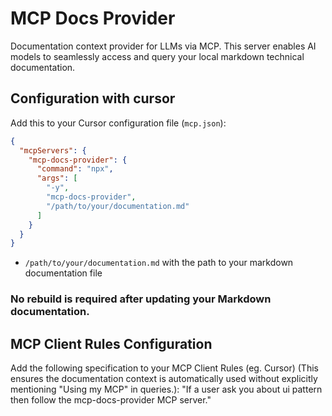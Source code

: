 # MCP Docs Provider

Documentation context provider for LLMs via MCP. This server enables AI models to seamlessly access and query your local markdown technical documentation.

## Configuration with cursor

Add this to your Cursor configuration file (`mcp.json`):

```json
{
  "mcpServers": {
    "mcp-docs-provider": {
      "command": "npx",
      "args": [
        "-y",
        "mcp-docs-provider",
        "/path/to/your/documentation.md"
      ]
    }
  }
}
```

- `/path/to/your/documentation.md` with the path to your markdown documentation file
### No rebuild is required after updating your Markdown documentation.

## MCP Client Rules Configuration

Add the following specification to your MCP Client Rules (eg. Cursor) (This ensures the documentation context is automatically used without explicitly mentioning "Using my MCP" in queries.):
"If a user ask you about ui pattern then follow the mcp-docs-provider MCP server."
